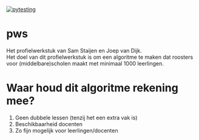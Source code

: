 [![pytesting](https://github.com/J0eppp/pws/actions/workflows/python-app.yml/badge.svg)](https://github.com/J0eppp/pws/actions/workflows/python-app.yml)

# pws
Het profielwerkstuk van Sam Staijen en Joep van Dijk. <br>
Het doel van dit profielwerkstuk is om een algoritme te maken dat roosters voor (middelbare)scholen maakt met minimaal 1000 leerlingen. <br>

# Waar houd dit algoritme rekening mee?
1. Geen dubbele lessen (tenzij het een extra vak is)
2. Beschikbaarheid docenten
3. Zo fijn mogelijk voor leerlingen/docenten
